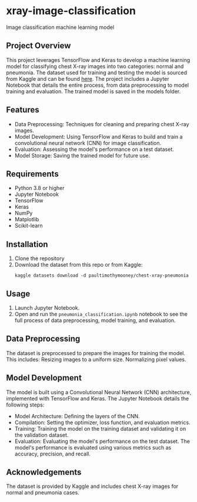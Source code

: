 # xray-image-classification
Image classification machine learning model

## Project Overview
This project leverages TensorFlow and Keras to develop a machine learning model for classifying chest X-ray images into two categories: normal and pneumonia. The dataset used for training and testing the model is sourced from Kaggle and can be found [here](https://www.kaggle.com/datasets/paultimothymooney/chest-xray-pneumonia/data). The project includes a Jupyter Notebook that details the entire process, from data preprocessing to model training and evaluation. The trained model is saved in the models folder.

## Features
* Data Preprocessing: Techniques for cleaning and preparing chest X-ray images.
* Model Development: Using TensorFlow and Keras to build and train a convolutional neural network (CNN) for image classification.
* Evaluation: Assessing the model's performance on a test dataset.
* Model Storage: Saving the trained model for future use.

## Requirements
* Python 3.8 or higher
* Jupyter Notebook
* TensorFlow
* Keras
* NumPy
* Matplotlib
* Scikit-learn

## Installation
1. Clone the repository
2. Download the dataset from this repo or from Kaggle:
   ```
   kaggle datasets download -d paultimothymooney/chest-xray-pneumonia
   ```

## Usage
1. Launch Jupyter Notebook.
2. Open and run the `pneumonia_classification.ipynb` notebook to see the full process of data preprocessing, model training, and evaluation.

## Data Preprocessing
The dataset is preprocessed to prepare the images for training the model. This includes:
Resizing images to a uniform size.
Normalizing pixel values.

## Model Development
The model is built using a Convolutional Neural Network (CNN) architecture, implemented with TensorFlow and Keras. The Jupyter Notebook details the following steps:
* Model Architecture: Defining the layers of the CNN.
* Compilation: Setting the optimizer, loss function, and evaluation metrics.
* Training: Training the model on the training dataset and validating it on the validation dataset.
* Evaluation: Evaluating the model's performance on the test dataset. The model's performance is evaluated using various metrics such as accuracy, precision, and recall.

## Acknowledgements
The dataset is provided by Kaggle and includes chest X-ray images for normal and pneumonia cases.
